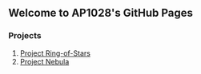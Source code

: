 ## Welcome to AP1028's GitHub Pages

### Projects

1. [Project Ring-of-Stars](https://github.com/AP1028/Ring-of-Stars)
2. [Project Nebula](https://ap1028.github.io/ProjectNebula/)
